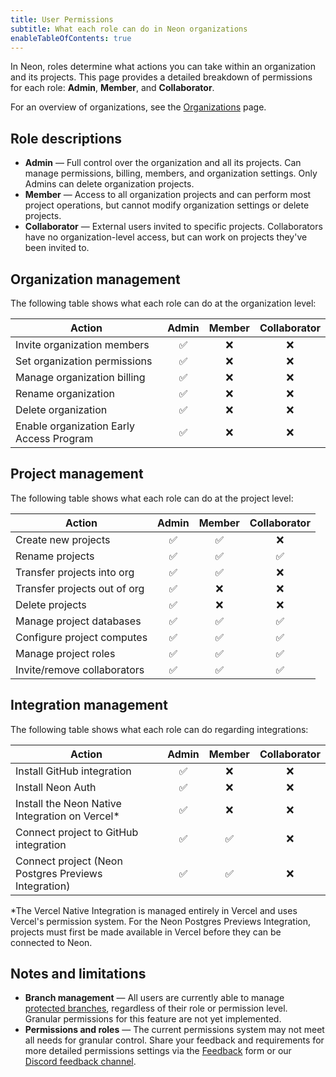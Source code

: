 ```yaml
---
title: User Permissions
subtitle: What each role can do in Neon organizations
enableTableOfContents: true
---
```


In Neon, roles determine what actions you can take within an organization and its projects. This page provides a detailed breakdown of permissions for each role: **Admin**, **Member**, and **Collaborator**.

For an overview of organizations, see the [Organizations](/docs/manage/organizations) page.

## Role descriptions

- **Admin** — Full control over the organization and all its projects. Can manage permissions, billing, members, and organization settings. Only Admins can delete organization projects.
- **Member** — Access to all organization projects and can perform most project operations, but cannot modify organization settings or delete projects.
- **Collaborator** — External users invited to specific projects. Collaborators have no organization-level access, but can work on projects they've been invited to.

<Steps>

## Organization management

The following table shows what each role can do at the organization level:

| Action                                   | Admin | Member | Collaborator |
| ---------------------------------------- | :---: | :----: | :----------: |
| Invite organization members              |  ✅   |   ❌   |      ❌      |
| Set organization permissions             |  ✅   |   ❌   |      ❌      |
| Manage organization billing              |  ✅   |   ❌   |      ❌      |
| Rename organization                      |  ✅   |   ❌   |      ❌      |
| Delete organization                      |  ✅   |   ❌   |      ❌      |
| Enable organization Early Access Program |  ✅   |   ❌   |      ❌      |

## Project management

The following table shows what each role can do at the project level:

| Action                       | Admin | Member | Collaborator |
| ---------------------------- | :---: | :----: | :----------: |
| Create new projects          |  ✅   |   ✅   |      ❌      |
| Rename projects              |  ✅   |   ✅   |      ✅      |
| Transfer projects into org   |  ✅   |   ✅   |      ❌      |
| Transfer projects out of org |  ✅   |   ❌   |      ❌      |
| Delete projects              |  ✅   |   ❌   |      ❌      |
| Manage project databases     |  ✅   |   ✅   |      ✅      |
| Configure project computes   |  ✅   |   ✅   |      ✅      |
| Manage project roles         |  ✅   |   ✅   |      ✅      |
| Invite/remove collaborators  |  ✅   |   ✅   |      ✅      |

## Integration management

The following table shows what each role can do regarding integrations:

| Action                                                     | Admin | Member | Collaborator |
| ---------------------------------------------------------- | :---: | :----: | :----------: |
| Install GitHub integration                                 |  ✅   |   ❌   |      ❌      |
| Install Neon Auth                                          |  ✅   |   ❌   |      ❌      |
| Install the Neon Native Integration on Vercel\* |  ✅   |   ❌   |      ❌      |
| Connect project to GitHub integration                      |  ✅   |   ✅   |      ❌      |
| Connect project (Neon Postgres Previews Integration)       |  ✅   |   ✅   |      ❌      |

\*The Vercel Native Integration is managed entirely in Vercel and uses Vercel's permission system. For the Neon Postgres Previews Integration, projects must first be made available in Vercel before they can be connected to Neon.

</Steps>

## Notes and limitations

- **Branch management** — All users are currently able to manage [protected branches](/docs/guides/protected-branches), regardless of their role or permission level. Granular permissions for this feature are not yet implemented.
- **Permissions and roles** — The current permissions system may not meet all needs for granular control. Share your feedback and requirements for more detailed permissions settings via the [Feedback](https://console.neon.tech/app/projects?modal=feedback) form or our [Discord feedback channel](https://discord.com/channels/1176467419317940276/1176788564890112042).
